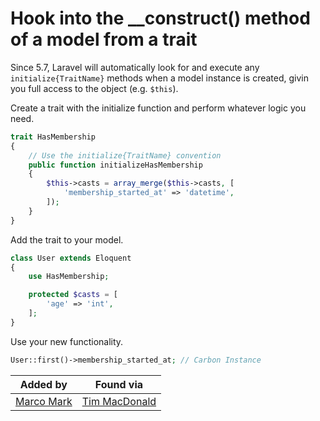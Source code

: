 # Hook into the __construct() method of a model from a trait

Since 5.7, Laravel will automatically look for and execute any `initialize{TraitName}` methods when a model instance is created, givin you full access to the object (e.g. `$this`).

Create a trait with the initialize function and perform whatever logic you need.

```php
trait HasMembership
{
    // Use the initialize{TraitName} convention
    public function initializeHasMembership
    {
        $this->casts = array_merge($this->casts, [
            'membership_started_at' => 'datetime',
        ]);
    }
}
```

Add the trait to your model.

```php
class User extends Eloquent
{
    use HasMembership;

    protected $casts = [
        'age' => 'int',
    ];
}
```

Use your new functionality.

```php
User::first()->membership_started_at; // Carbon Instance
```

|Added by|Found via|
|--------|--------|
|[Marco Mark](https://twitter.com/m2de_io)|[Tim MacDonald](https://twitter.com/timacdonald87/status/1076117855911866369)|